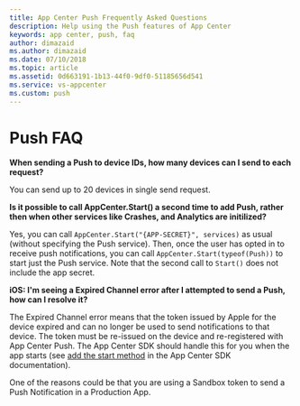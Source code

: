 ```yaml
---
title: App Center Push Frequently Asked Questions
description: Help using the Push features of App Center
keywords: app center, push, faq
author: dimazaid
ms.author: dimazaid
ms.date: 07/10/2018
ms.topic: article
ms.assetid: 0d663191-1b13-44f0-9df0-51185656d541
ms.service: vs-appcenter
ms.custom: push
---
```


# Push FAQ

**When sending a Push to device IDs, how many devices can I send to each request?**

You can send up to 20 devices in single send request.

**Is it possible to call AppCenter.Start() a second time to add Push, rather then when other services like Crashes, and Analytics are initilized?**

Yes, you can call `AppCenter.Start("{APP-SECRET}", services)` as usual (without specifying the Push  service). Then, once the user has opted in to receive push notifications, you can call `AppCenter.Start(typeof(Push))` to start just the Push service.
Note that the second call to `Start()` does not include the app secret.

**iOS: I'm seeing a Expired Channel error after I attempted to send a Push, how can I resolve it?** 

The Expired Channel error means that the token issued by Apple for the device expired and can no longer be used to send notifications to that device. The token must be re-issued on the device and re-registered with App Center Push. The App Center SDK should handle this for you when the app starts (see [add the start method](https://docs.microsoft.com/en-us/appcenter/sdk/push/ios#22-add-the-startwithservices-method) in the App Center SDK documentation).

One of the reasons could be that you are using a Sandbox token to send a Push Notification in a Production App. 
